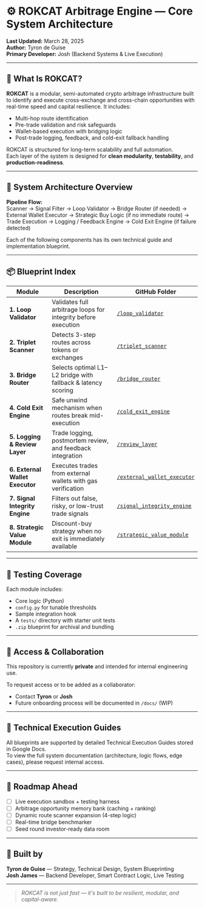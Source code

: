 # ⚙️ ROKCAT Arbitrage Engine — Core System Architecture

**Last Updated:** March 28, 2025  
**Author:** Tyron de Guise  
**Primary Developer:** Josh (Backend Systems & Live Execution)

---

## 🧠 What Is ROKCAT?

**ROKCAT** is a modular, semi-automated crypto arbitrage infrastructure built to identify and execute cross-exchange and cross-chain opportunities with real-time speed and capital resilience. It includes:

- Multi-hop route identification  
- Pre-trade validation and risk safeguards  
- Wallet-based execution with bridging logic  
- Post-trade logging, feedback, and cold-exit fallback handling

ROKCAT is structured for long-term scalability and full automation.  
Each layer of the system is designed for **clean modularity**, **testability**, and **production-readiness**.

---

## 🧱 System Architecture Overview

**Pipeline Flow:**  
Scanner → Signal Filter → Loop Validator → Bridge Router (if needed) → External Wallet Executor → Strategic Buy Logic (if no immediate route) → Trade Execution → Logging / Feedback Engine → Cold Exit Engine (if failure detected)

Each of the following components has its own technical guide and implementation blueprint.

---

## 📦 Blueprint Index

| Module | Description | GitHub Folder |
|--------|-------------|----------------|
| **1. Loop Validator** | Validates full arbitrage loops for integrity before execution | [`/loop_validator`](https://github.com/wagerweaver/rokcat-core/tree/main/loop_validator) |
| **2. Triplet Scanner** | Detects 3-step routes across tokens or exchanges | [`/triplet_scanner`](https://github.com/wagerweaver/rokcat-core/tree/main/triplet_scanner) |
| **3. Bridge Router** | Selects optimal L1–L2 bridge with fallback & latency scoring | [`/bridge_router`](https://github.com/wagerweaver/rokcat-core/tree/main/bridge_router) |
| **4. Cold Exit Engine** | Safe unwind mechanism when routes break mid-execution | [`/cold_exit_engine`](https://github.com/wagerweaver/rokcat-core/tree/main/cold_exit_engine) |
| **5. Logging & Review Layer** | Trade logging, postmortem review, and feedback integration | [`/review_layer`](https://github.com/wagerweaver/rokcat-core/tree/main/review_layer) |
| **6. External Wallet Executor** | Executes trades from external wallets with gas verification | [`/external_wallet_executor`](https://github.com/wagerweaver/rokcat-core/tree/main/external_wallet_executor) |
| **7. Signal Integrity Engine** | Filters out false, risky, or low-trust trade signals | [`/signal_integrity_engine`](https://github.com/wagerweaver/rokcat-core/tree/main/signal_integrity_engine) |
| **8. Strategic Value Module** | Discount-buy strategy when no exit is immediately available | [`/strategic_value_module`](https://github.com/wagerweaver/rokcat-core/tree/main/strategic_value_module) |

---

## 🧪 Testing Coverage

Each module includes:
- Core logic (Python)
- `config.py` for tunable thresholds
- Sample integration hook
- A `tests/` directory with starter unit tests
- `.zip` blueprint for archival and bundling

---

## 🔐 Access & Collaboration

This repository is currently **private** and intended for internal engineering use.

To request access or to be added as a collaborator:
- Contact **Tyron** or **Josh**
- Future onboarding process will be documented in `/docs/` (WIP)

---

## 📄 Technical Execution Guides

All blueprints are supported by detailed Technical Execution Guides stored in Google Docs.  
To view the full system documentation (architecture, logic flows, edge cases), please request internal access.

---

## 🌱 Roadmap Ahead

- [ ] Live execution sandbox + testing harness  
- [ ] Arbitrage opportunity memory bank (caching + ranking)  
- [ ] Dynamic route scanner expansion (4-step logic)  
- [ ] Real-time bridge benchmarker  
- [ ] Seed round investor-ready data room  

---

## 🤝 Built by

**Tyron de Guise** — Strategy, Technical Design, System Blueprinting  
**Josh James** — Backend Developer, Smart Contract Logic, Live Testing

---

> *ROKCAT is not just fast — it's built to be resilient, modular, and capital-aware.*
